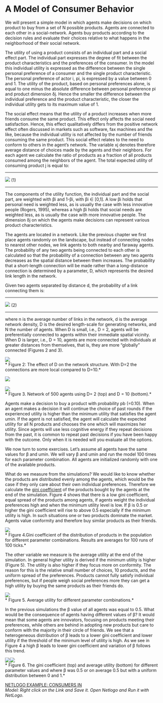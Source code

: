 # A Model of Consumer Behavior
We will present a simple model in which agents make decisions on which product to buy from a set of N possible products. Agents are connected to each other in a social-network. Agents buy products according to the decision rules and evaluate their choices relative to what happens in the neighborhood of their social network.

The utility of using a product consists of an individual part and a social effect part. The individual part expresses the degree of fit between the product characteristics and the preferences of the consumer. In the model this individual utility is expressed as the difference between the single personal preference of a consumer and the single product characteristic. The personal preference of actor i, pi, is expressed by a value between 0 and 1. The utility of the product, based on personal preferences alone, is equal to one minus the absolute difference between personal preference pi and product dimension δj. Hence the smaller the difference between the individual preference and the product characteristic, the closer the individual utility gets to its maximum value of 1.

The social effect means that the utility of a product increases when more friends consume the same product. This effect only affects the social need satisfaction. Hence, this effect qualitatively differs from the positive network effect often discussed in markets such as software, fax machines and the like, because the individual utility is not affected by the number of friends consuming the same product. This social effect relates to the need to conform to others in the agent’s network. The variable xj denotes therefore average distance of choices made by the agents and their neighbors. For each agent we calculate the ratio of products as a fraction of all products consumed among the neighbors of the agent. The total expected utility of consuming product j is equal to:

___
![](https://raw.githubusercontent.com/comses/intro-to-abm/master/assets/images/eq14-1.png)
	    (1)
___
The components of the utility function, the individual part and the social part, are weighted with βi and 1-βi, with βi ∈ [0,1]. A low βi holds that personal need is weighted less, as is usually the case with less innovative people (Rogers, 1995), whereas a high βi holds that social needs are weighted less, as is usually the case with more innovative people. The dimension δj on which the agents make decisions can represent various product characteristics.

The agents are located in a network. Like the previous chapter we first place agents randomly on the landscape, but instead of connecting nodes to nearest other nodes, we link agents to both nearby and faraway agents. The probability of any two agents being connected to each other is calculated so that the probability of a connection between any two agents decreases as the spatial distance between them increases. The probability that a short-length connection will be made rather than a long-distance connection is determined by a parameter, D, which represents the desired link length in the network.

Given two agents separated by distance d, the probability of a link connecting them is:
___
![](https://raw.githubusercontent.com/comses/intro-to-abm/master/assets/images/eq14-2.png) (2)
___
where n is the average number of links in the network, d is the average network density, D is the desired length-scale for generating networks, and N the number of agents. When D is small, i.e., D = 2, agents will be preferentially connected to agents within their immediate spatial vicinity. When D is larger, i.e., D = 10, agents are more connected with individuals at greater distances from themselves, that is, they are more “globally” connected (Figures 2 and 3).

![](https://raw.githubusercontent.com/comses/intro-to-abm/master/assets/images/Ch_14_Fig_2.png)<br>*
Figure 2: The effect of D on the network structure. With D=2 the connections are more local compared to D=10.*

![](https://raw.githubusercontent.com/comses/intro-to-abm/master/assets/images/Ch_14_Fig_3a.png)<br><br>![](https://raw.githubusercontent.com/comses/intro-to-abm/master/assets/images/Ch_14_Fig_3b.png)<br>*
Figure 3. Network of 500 agents using D= 2 (top) and D = 10 (bottom).*

Agents make a decision to buy a product with probability pb (=0.10). When an agent makes a decision it will continue the choice of past rounds if the experienced utility is higher than the minimum utility that satisfies the agent umin. If the agent is not satisfied, the agent will calculate the expected utility for all N products and chooses the one which will maximizes her utility. Since agents will use less cognitive energy if they repeat decisions from the past, it is common to repeat past decisions if you have been happy with the outcome. Only when it is needed will you evaluate all the options.

We now turn to some exercises. Let’s assume all agents have the same values for β and umin. We will vary β and umin and run the model 100 times for each parameter combination. All agents are initialized randomly with one of the available products.

What do we measure from the simulations? We would like to know whether the products are distributed evenly among the agents, which would be the case if they only care about their own individual preferences. Therefore we calculate the [gini coefficient](http://en.wikipedia.org/wiki/Gini_coefficient) of the products bought by the agents at the end of the simulation. Figure 4 shows that there is a low gini coefficient, equal spread of the products among agents, if agents weight the individual preferences high and when the minimum utility level is low. If β is 0.5 or higher the gini coefficient will rise to above 0.5 especially if the minimum utility is high. In such situations one or two products dominate the market. Agents value conformity and therefore buy similar products as their friends.

![](https://raw.githubusercontent.com/comses/intro-to-abm/master/assets/images/Ch_14_Fig_4.png)<br>*
Figure 4.Gini coefficient of the distribution of products in the population for different parameter combinations. Results are averages for 100 runs of 100 ticks.*

The other variable we measure is the average utility at the end of the simulation. In general higher utility is derived if the minimum utility is higher (Figure 5). The utility is also higher if they focus more on conformity. The reason for this is the relative small number of choices, 10 products, and the uniform spread of the preferences. Products cannot fully satisfy individual preferences, but if people weigh social preferences more they can get a high utility by buying the same products as their friends do.

![](https://raw.githubusercontent.com/comses/intro-to-abm/master/assets/images/Ch_14_Fig_5.png)<br>*
Figure 5. Average utility for different parameter combinations.*

In the previous simulations the β value of all agents was equal to 0.5. What would be the consequence of agents having different values of β? It would mean that some agents are innovators, focusing on products meeting their preferences, while others are behind in adopting new products but care to conform with the majority in their circle of friends. We see that a heterogeneous distribution of β leads to a lower gini coefficient and lower utility if the threshold of the minimum level of utility is high. As we see in Figure 4 a high β leads to lower gini coefficient and variation of β follows this trend.

![](https://raw.githubusercontent.com/comses/intro-to-abm/master/assets/images/Ch_14_Fig_6a.png)![](https://raw.githubusercontent.com/comses/intro-to-abm/master/assets/images/Ch_14_Fig_6b.png)<br>*
Figure 6. The gini coefficient (top) and average utility (bottom) for different parameter values and where β was 0.5 or on average 0.5 but with a uniform distribution between 0 and 1.*


[NETLOGO EXAMPLE: CONSUMERS IN](https://raw.githubusercontent.com/comses/intro-to-abm/master/assets/netlogo/consumats.nlogo)<br>*Model: Right click on the Link and Save it. Open Netlogo and Run it with NetLogo.*
